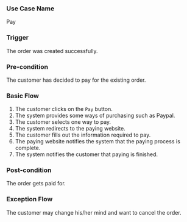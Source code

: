 ### Use Case Name
Pay

### Trigger
The order was created successfully.

### Pre-condition
The customer has decided to pay for the existing order.

### Basic Flow

1. The customer clicks on the `Pay` button.
2. The system provides some ways of purchasing such as Paypal.
3. The customer selects one way to pay.
4. The system redirects to the paying website.
5. The customer fills out the information required to pay.
6. The paying website notifies the system that the paying process is complete.
7. The system notifies the customer that paying is finished.

### Post-condition
The order gets paid for.

### Exception Flow
The customer may change his/her mind and want to cancel the order.